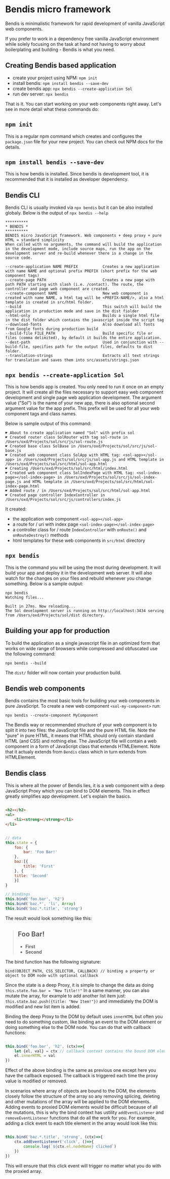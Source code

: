 # Bendis micro framework

Bendis is minimalistic framework for rapid development of vanilla JavaScript web components.

If you prefer to work in a dependency free vanilla JavaScript environment while solely focusing on the task at hand not having to worry about boilerplating and building - Bendis is what you need.

## Creating Bendis based application

- create your project using NPM: `npm init`
- install bendis: `npm install bendis --save-dev`
- create bendis app: `npx bendis --create-application Sol`
- run dev server: `npx bendis`

That is it. You can start working on your web components right away.
Let's see in more detail what these commands do:

## `npm init` 
This is a regular npm command which creates and configures the `package.json` file for your new project. You can check out NPM docs for the details.

## `npm install bendis --save-dev`
This is how bendis is installed. Since bendis is development tool, it is recommended that it is installed as developer dependency.

## Bendis CLI
Bendis CLI is usually invoked via `npx bendis` but it can be also installed globaly. Below is the output of `npx bendis --help`
```
**********
* BENDIS *
**********
BENDIS micro JavaScript framework. Web components + deep proxy + pure HTML = standard simplicity
When called with no arguments, the command will build the application in the development mode, include source maps, run the app on the development server and re-build whenever there is a change in the source code.

--create-application NAME PREFIX           Creates a new application with name NAME and optional prefix PREFIX (short prefix for the web component tags)
--create-page PATH                         Creates a new page with path PATH starting with slash (i.e. /contact). The route, the controller and page web component are created.
--create-component NAME                    New web component is created with name NAME, a html tag will be <PREFIX-NAME/>, also a html template is created in src/html folder.
--build                                    This switch will build the application in production mode and save in the dist fiolder
--html-only                                Builds a single html file in the dist folder which contains the javascript inside the script tag
--download-fonts                           Also download all fonts from Google fonts during production build
--build-file FILE_PATH                     Build specific file or files (comma delimited), by default it builds the entire application.
--dest-path                                Used in conjunction with --build-file, specifies path for the output files, defaults to dist folder.
--translation-strings                      Extracts all text strings for translation and saves them into src/assets/strings.json
```

## `npx bendis --create-application Sol`
This is how bendis app is created. You only need to run it once on an empty project. It will create all the files necessary to support easy web component development and single page web application development. The argument value ("Sol") is the name of your new app, there is also optional second argument value for the app prefix. This prefix will be used for all your web component tags and class names.

Below is sample output of this command:

```
☛ About to create application named "Sol" with prefix sol
☛ Created router class SolRouter with tag sol-route in /Users/oxd/Projects/sol/src/js/sol-route.js
☛ Created base class SolBase in /Users/oxd/Projects/sol/src/js/sol-base.js
☛ Created web component class SolApp with HTML tag: <sol-app></sol-app> in /Users/oxd/Projects/sol/src/js/sol-app.js and HTML template in /Users/oxd/Projects/sol/src/html/sol-app.html
☛ Creating /Users/oxd/Projects/sol/src/html/index.html
☛ Created web component class SolIndexPage with HTML tag: <sol-index-page></sol-index-page> in /Users/oxd/Projects/sol/src/js/sol-index-page.js and HTML template in /Users/oxd/Projects/sol/src/html/sol-index-page.html
☛ Added route / in /Users/oxd/Projects/sol/src/html/sol-app.html
☛ Created page controller IndexController in /Users/oxd/Projects/sol/src/js/controllers/index.js
```

It created:
- the application web component `<sol-app></sol-app>`
- a route for / uri with index page `<sol-index-page></sol-index-page>`
- a controller class for / route `IndexController` with `onRoute()` and `onRouteDestroy()` methods
- html templates for these web components in `src/html` directory

## `npx bendis`

This is the command you will be using the most during development. It will build your app and deploy it in the development web server. It will also watch for the changes on your files and rebuild whenever you change something. Below is a sample output:

```
npx bendis
Watching files... 

Built in 27ms. Now reloading...
The Sol development server is running on http://localhost:3434 serving from /Users/oxd/Projects/sol/dist directory.
```

## Building your app for production

To build the application as a single javascript file in an optimized form that works on wide range of browsers while compressed and obfuscated use the following command:
```
npx bendis --build
```
The `dist/` folder will now contain your production build.

## Bendis web components

Bendis contains the most basic tools for building your web components in pure JavaScript. To create a new web component `<sol-my-component>` run:

```
npx bendis --create-component MyComponent
```

The Bendis way or recommended structure of your web component is to split it into two files: the JavaScript file and the pure HTML file. Note the "pure" in pure HTML, it means that HTML should only contain standard HTML (and CSS) and nothing else.
The JavaScript file will contain a web component in a form of JavaScript class that extends HTMLElement. Note that it actualy extends from `Bendis` class which in turn extends from HTMLElement.

## Bendis class

This is where all the power of Bendis lies, it is a web component with a deep JavaScript Proxy which you can bind to DOM elements. This in effect greatly simplifies app development. Let's explain the basics.

```html

<h2></h2>
<ul>
    <li><strong></strong></li>
</li>

```

```javascript

// data
this.state = {
    foo: {
        bar: 'Foo Bar!'
    },
    baz:[{
        title: 'First'
    }, {
    title: 'Second'
    }]
}

// bindings
this.bind('foo.bar', 'h2')
this.bind('baz.*', 'li', Array)
this.bind('baz.*.title', 'strong')

```

The result would look something like this:


> ## Foo Bar!
> - **First**
> - **Second**


The bind function has the following signature:
```
bind(OBJECT_PATH, CSS_SELECTOR, CALLBACK) // binding a property or object to DOM node with optional callback
```

Since the state is a deep Proxy, it is simple to change the data as doing `this.state.foo.bar = "New Title!!"`
In a same manner, you can also mutate the array, for example to add another list item just: `this.state.baz.push({title: "New Item!"})` and immediately the DOM is modified and new list item is added.

Binding the deep Proxy to the DOM by default uses `innerHTML` but often you need to do something custom, like binding an event to the DOM element or doing something else to the DOM node. You can do that with callback functions:

```javascript

this.bind('foo.bar', 'h2', (ctx)=>{
    let {el, val} = ctx // callback context contains the bound DOM element, the ound value and much more
    el.innerHTML = val
})

```
Effect of the above binding is the same as previous one except here you have the callback exposed. The callback is triggered each time the proxy value is modified or removed.

In scenarios where array of objects are bound to the DOM, the elements closely follow the structure of the array so any removing splicing, deleting and other mutations of the array will be applied to the DOM elements. 
Adding events to proxied DOM elements would be difficult because of all the mutations, this is why the bind context has ustility `addEventListener` and `removeEventListener` functions that do all the work for you. For example, adding a click event to each title element in the array would look like this:

```javascript

this.bind('baz.*.title', 'strong', (ctx)=>{
    ctx.addEventListener('click', ()=>{
        console.log(`${ctx.el.nodeName} clicked`)
    })
})

```
This will ensure that this click event will trigger no matter what you do with the proxied array.